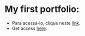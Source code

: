 # My first portfolio: 

* Para acessá-lo, clique neste [link](https://github.com/harrisonst/harrisonst.github.io). 
* Get access [here](https://github.com/harrisonst/harrisonst.github.io).

